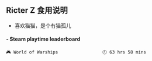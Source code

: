 ## Ricter Z 食用说明
- 喜欢猫猫，是个冇猫孤儿

<!-- steam-box start -->
#### - Steam playtime leaderboard
```text
🎮 World of Warships                 🕘 63 hrs 58 mins
```
<!-- Powered by https://github.com/YouEclipse/steam-box . -->
<!-- steam-box end -->
